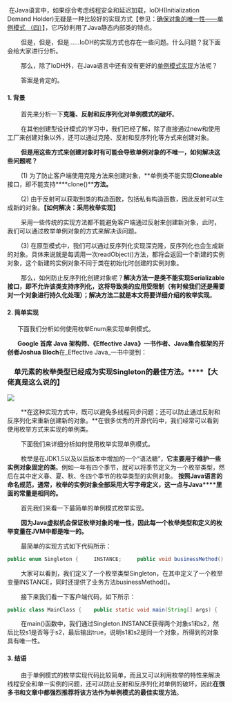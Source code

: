  在Java语言中，如果综合考虑线程安全和延迟加载，IoDH(Initialization Demand Holder)无疑是一种比较好的实现方式【参见：[确保对象的唯一性——单例模式 （四）](https://blog.csdn.net/lovelion/article/details/7420888 "确保对象的唯一性——单例模式 （四）")】，它巧妙利用了Java静态内部类的特点。

        但是，但是，但是……IoDH的实现方式也存在一些问题。什么问题？我下面会给大家进行分析。

        那么，除了IoDH外，在Java语言中还有没有更好的[单例模式实现](https://so.csdn.net/so/search?q=%E5%8D%95%E4%BE%8B%E6%A8%A1%E5%BC%8F%E5%AE%9E%E7%8E%B0&spm=1001.2101.3001.7020)方法呢？

        答案是肯定的。

#### 1. 背景

        首先来分析一下**克隆、反射和反序列化对单例模式的破坏**。

        在其他创建型设计模式的学习中，我们已经了解，除了直接通过new和使用工厂来创建对象以外，还可以通过克隆、反射和反序列化等方式来创建对象。

        **但是用这些方式来创建对象时有可能会导致单例对象的不唯一，如何解决这些问题呢？**

        (1) 为了防止客户端使用克隆方法来创建对象，**单例类不能实现****Cloneable****接口，即不能支持****clone()****方法。**

        (2) 由于反射可以获取到类的构造函数，包括私有构造函数，因此反射可以生成新的对象。**【如何解决：采用枚举实现】**

        采用一些传统的实现方法都不能避免客户端通过反射来创建新对象，此时，我们可以通过枚举单例对象的方式来解决该问题。

        (3) 在原型模式中，我们可以通过反序列化实现深克隆，反序列化也会生成新的对象。具体来说就是每调用一次readObject()方法，都将会返回一个新建的实例对象，这个新建的实例对象不同于类在初始化时创建的实例对象。

        那么，如何防止反序列化创建对象呢？**解决方法一是类不能实现Serializable接口，即不允许该类支持序列化，这将导致类的应用受限制（有时候我们还是需要对一个对象进行持久化处理）；解决方法二就是本文将要详细介绍的枚举实现**。

#### 2. 简单实现

      下面我们分析如何使用枚举Enum来实现单例模式。

      **Google 首席 Java 架构师、《Effective Java》一书作者、Java集合框架的开创者Joshua Bloch**在_Effective Java_一书中提到：

###     **单元素的枚举类型已经成为实现****Singleton****的最佳方法。****【大佬真是这么说的】**

![](https://img-blog.csdnimg.cn/20201210203659270.jpg?x-oss-process=image/watermark,type_ZmFuZ3poZW5naGVpdGk,shadow_10,text_aHR0cHM6Ly9ibG9nLmNzZG4ubmV0L0xvdmVMaW9u,size_16,color_FFFFFF,t_70)

        **在这种实现方式中，既可以避免多线程同步问题；还可以防止通过反射和反序列化来重新创建新的对象。**在很多优秀的开源代码中，我们经常可以看到使用枚举方式来实现的单例类。

        下面我们来详细分析如何使用枚举实现单例模式。

        枚举是在JDK1.5以及以后版本中增加的一个“语法糖”，**它主要用于维护一些实例对象固定的类**。例如一年有四个季节，就可以将季节定义为一个枚举类型，然后在其中定义春、夏、秋、冬四个季节的枚举类型的实例对象。 **按照Java****语言的命名规范，通常，枚举的实例对象全部采用大写字母定义，这一点与****Java****里面的常量是相同的。**

        首先我们来看一下最简单的单例模式枚举实现。

        **因为****Java****虚拟机会保证枚举对象的唯一性，因此每一个枚举类型和定义的枚举变量在****JVM****中都是唯一的。**

        最简单的实现方式如下代码所示：

```java
public enum Singleton {     INSTANCE;     public void businessMethod() {          System.out.println("我是一个单例！");     }}
```

        大家可以看到，我们定义了一个枚举类型Singleton，在其中定义了一个枚举变量INSTANCE，同时还提供了业务方法businessMethod()。

        接下来我们看一下客户端代码，如下所示：

```java
public class MainClass {    public static void main(String[] args) {        Singleton s1 = Singleton.INSTANCE;        Singleton s2 = Singleton.INSTANCE;        System.out.println(s1==s2);    }}
```

        在main()函数中，我们通过Singleton.INSTANCE获得两个对象s1和s2，然后比较s1是否等于s2，最后输出true，说明s1和s2是同一个对象，所得到的对象具有唯一性。    

#### 3. 结语

        由于单例模式的枚举实现代码比较简单，而且又可以利用枚举的特性来解决线程安全和单一实例的问题，还可以防止反射和反序列化对单例的破坏，因此**在很多书和文章中都强烈推荐将该方法作为单例模式的最佳实现方法**。